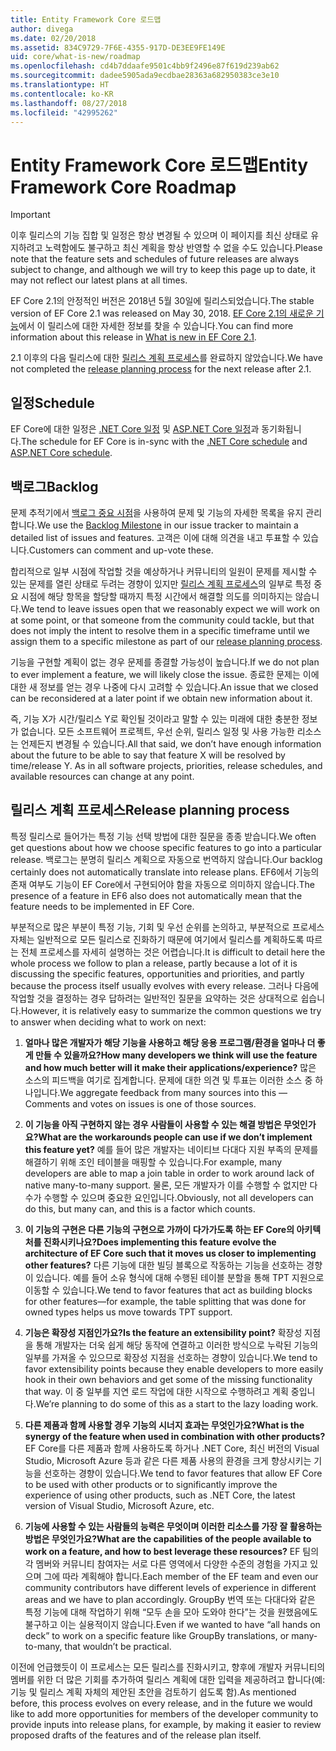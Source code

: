 ```yaml
---
title: Entity Framework Core 로드맵
author: divega
ms.date: 02/20/2018
ms.assetid: 834C9729-7F6E-4355-917D-DE3EE9FE149E
uid: core/what-is-new/roadmap
ms.openlocfilehash: cd4b7ddaafe9501c4bb9f2496e87f619d239ab62
ms.sourcegitcommit: dadee5905ada9ecdbae28363a682950383ce3e10
ms.translationtype: HT
ms.contentlocale: ko-KR
ms.lasthandoff: 08/27/2018
ms.locfileid: "42995262"
---
```

# <a name="entity-framework-core-roadmap"></a><span data-ttu-id="79ce6-102">Entity Framework Core 로드맵</span><span class="sxs-lookup"><span data-stu-id="79ce6-102">Entity Framework Core Roadmap</span></span>

> [!IMPORTANT]
> <span data-ttu-id="79ce6-103">이후 릴리스의 기능 집합 및 일정은 항상 변경될 수 있으며 이 페이지를 최신 상태로 유지하려고 노력함에도 불구하고 최신 계획을 항상 반영할 수 없을 수도 있습니다.</span><span class="sxs-lookup"><span data-stu-id="79ce6-103">Please note that the feature sets and schedules of future releases are always subject to change, and although we will try to keep this page up to date, it may not reflect our latest plans at all times.</span></span>

<span data-ttu-id="79ce6-104">EF Core 2.1의 안정적인 버전은 2018년 5월 30일에 릴리스되었습니다.</span><span class="sxs-lookup"><span data-stu-id="79ce6-104">The stable version of EF Core 2.1 was released on May 30, 2018.</span></span> <span data-ttu-id="79ce6-105">[EF Core 2.1의 새로운 기능](xref:core/what-is-new/ef-core-2.1)에서 이 릴리스에 대한 자세한 정보를 찾을 수 있습니다.</span><span class="sxs-lookup"><span data-stu-id="79ce6-105">You can find more information about this release in [What is new in EF Core 2.1](xref:core/what-is-new/ef-core-2.1).</span></span>

<span data-ttu-id="79ce6-106">2.1 이후의 다음 릴리스에 대한 [릴리스 계획 프로세스](#release-planning-process)를 완료하지 않았습니다.</span><span class="sxs-lookup"><span data-stu-id="79ce6-106">We have not completed the [release planning process](#release-planning-process) for the next release after 2.1.</span></span>

## <a name="schedule"></a><span data-ttu-id="79ce6-107">일정</span><span class="sxs-lookup"><span data-stu-id="79ce6-107">Schedule</span></span>

<span data-ttu-id="79ce6-108">EF Core에 대한 일정은 [.NET Core 일정](https://github.com/dotnet/core/blob/master/roadmap.md) 및 [ASP.NET Core 일정](https://github.com/aspnet/Home/wiki/Roadmap)과 동기화됩니다.</span><span class="sxs-lookup"><span data-stu-id="79ce6-108">The schedule for EF Core is in-sync with the [.NET Core schedule](https://github.com/dotnet/core/blob/master/roadmap.md) and [ASP.NET Core schedule](https://github.com/aspnet/Home/wiki/Roadmap).</span></span>

## <a name="backlog"></a><span data-ttu-id="79ce6-109">백로그</span><span class="sxs-lookup"><span data-stu-id="79ce6-109">Backlog</span></span>

<span data-ttu-id="79ce6-110">문제 추적기에서 [백로그 중요 시점](https://github.com/aspnet/EntityFrameworkCore/issues?q=is%3Aopen+is%3Aissue+milestone%3ABacklog+sort%3Areactions-%2B1-desc)을 사용하여 문제 및 기능의 자세한 목록을 유지 관리합니다.</span><span class="sxs-lookup"><span data-stu-id="79ce6-110">We use the [Backlog Milestone](https://github.com/aspnet/EntityFrameworkCore/issues?q=is%3Aopen+is%3Aissue+milestone%3ABacklog+sort%3Areactions-%2B1-desc) in our issue tracker to maintain a detailed list of issues and features.</span></span> <span data-ttu-id="79ce6-111">고객은 이에 대해 의견을 내고 투표할 수 있습니다.</span><span class="sxs-lookup"><span data-stu-id="79ce6-111">Customers can comment and up-vote these.</span></span>

<span data-ttu-id="79ce6-112">합리적으로 일부 시점에 작업할 것을 예상하거나 커뮤니티의 일원이 문제를 제시할 수 있는 문제를 열린 상태로 두려는 경향이 있지만 [릴리스 계획 프로세스](#release-planning-process)의 일부로 특정 중요 시점에 해당 항목을 할당할 때까지 특정 시간에서 해결할 의도를 의미하지는 않습니다.</span><span class="sxs-lookup"><span data-stu-id="79ce6-112">We tend to leave issues open that we reasonably expect we will work on at some point, or that someone from the community could tackle, but that does not imply the intent to resolve them in a specific timeframe until we assign them to a specific milestone as part of our [release planning process](#release-planning-process).</span></span>

<span data-ttu-id="79ce6-113">기능을 구현할 계획이 없는 경우 문제를 종결할 가능성이 높습니다.</span><span class="sxs-lookup"><span data-stu-id="79ce6-113">If we do not plan to ever implement a feature, we will likely close the issue.</span></span> <span data-ttu-id="79ce6-114">종료한 문제는 이에 대한 새 정보를 얻는 경우 나중에 다시 고려할 수 있습니다.</span><span class="sxs-lookup"><span data-stu-id="79ce6-114">An issue that we closed can be reconsidered at a later point if we obtain new information about it.</span></span>

<span data-ttu-id="79ce6-115">즉, 기능 X가 시간/릴리스 Y로 확인될 것이라고 말할 수 있는 미래에 대한 충분한 정보가 없습니다. 모든 소프트웨어 프로젝트, 우선 순위, 릴리스 일정 및 사용 가능한 리소스는 언제든지 변경될 수 있습니다.</span><span class="sxs-lookup"><span data-stu-id="79ce6-115">All that said, we don’t have enough information about the future to be able to say that feature X will be resolved by time/release Y. As in all software projects, priorities, release schedules, and available resources can change at any point.</span></span>

## <a name="release-planning-process"></a><span data-ttu-id="79ce6-116">릴리스 계획 프로세스</span><span class="sxs-lookup"><span data-stu-id="79ce6-116">Release planning process</span></span>

<span data-ttu-id="79ce6-117">특정 릴리스로 들어가는 특정 기능 선택 방법에 대한 질문을 종종 받습니다.</span><span class="sxs-lookup"><span data-stu-id="79ce6-117">We often get questions about how we choose specific features to go into a particular release.</span></span> <span data-ttu-id="79ce6-118">백로그는 분명히 릴리스 계획으로 자동으로 번역하지 않습니다.</span><span class="sxs-lookup"><span data-stu-id="79ce6-118">Our backlog certainly does not automatically translate into release plans.</span></span> <span data-ttu-id="79ce6-119">EF6에서 기능의 존재 여부도 기능이 EF Core에서 구현되어야 함을 자동으로 의미하지 않습니다.</span><span class="sxs-lookup"><span data-stu-id="79ce6-119">The presence of a feature in EF6 also does not automatically mean that the feature needs to be implemented in EF Core.</span></span>

<span data-ttu-id="79ce6-120">부분적으로 많은 부분이 특정 기능, 기회 및 우선 순위를 논의하고, 부분적으로 프로세스 자체는 일반적으로 모든 릴리스로 진화하기 때문에 여기에서 릴리스를 계획하도록 따르는 전체 프로세스를 자세히 설명하는 것은 어렵습니다.</span><span class="sxs-lookup"><span data-stu-id="79ce6-120">It is difficult to detail here the whole process we follow to plan a release, partly because a lot of it is discussing the specific features, opportunities and priorities, and partly because the process itself usually evolves with every release.</span></span> <span data-ttu-id="79ce6-121">그러나 다음에 작업할 것을 결정하는 경우 답하려는 일반적인 질문을 요약하는 것은 상대적으로 쉽습니다.</span><span class="sxs-lookup"><span data-stu-id="79ce6-121">However, it is relatively easy to summarize the common questions we try to answer when deciding what to work on next:</span></span>

1. <span data-ttu-id="79ce6-122">**얼마나 많은 개발자가 해당 기능을 사용하고 해당 응용 프로그램/환경을 얼마나 더 좋게 만들 수 있을까요?**</span><span class="sxs-lookup"><span data-stu-id="79ce6-122">**How many developers we think will use the feature and how much better will it make their applications/experience?**</span></span> <span data-ttu-id="79ce6-123">많은 소스의 피드백을 여기로 집계합니다. 문제에 대한 의견 및 투표는 이러한 소스 중 하나입니다.</span><span class="sxs-lookup"><span data-stu-id="79ce6-123">We aggregate feedback from many sources into this — Comments and votes on issues is one of those sources.</span></span>

2. <span data-ttu-id="79ce6-124">**이 기능을 아직 구현하지 않는 경우 사람들이 사용할 수 있는 해결 방법은 무엇인가요?**</span><span class="sxs-lookup"><span data-stu-id="79ce6-124">**What are the workarounds people can use if we don’t implement this feature yet?**</span></span> <span data-ttu-id="79ce6-125">예를 들어 많은 개발자는 네이티브 다대다 지원 부족의 문제를 해결하기 위해 조인 테이블을 매핑할 수 있습니다.</span><span class="sxs-lookup"><span data-stu-id="79ce6-125">For example, many developers are able to map a join table in order to work around lack of native many-to-many support.</span></span> <span data-ttu-id="79ce6-126">물론, 모든 개발자가 이를 수행할 수 없지만 다수가 수행할 수 있으며 중요한 요인입니다.</span><span class="sxs-lookup"><span data-stu-id="79ce6-126">Obviously, not all developers can do this, but many can, and this is a factor which counts.</span></span>

3. <span data-ttu-id="79ce6-127">**이 기능의 구현은 다른 기능의 구현으로 가까이 다가가도록 하는 EF Core의 아키텍처를 진화시키나요?**</span><span class="sxs-lookup"><span data-stu-id="79ce6-127">**Does implementing this feature evolve the architecture of EF Core such that it moves us closer to implementing other features?**</span></span> <span data-ttu-id="79ce6-128">다른 기능에 대한 빌딩 블록으로 작동하는 기능을 선호하는 경향이 있습니다. 예를 들어 소유 형식에 대해 수행된 테이블 분할을 통해 TPT 지원으로 이동할 수 있습니다.</span><span class="sxs-lookup"><span data-stu-id="79ce6-128">We tend to favor features that act as building blocks for other features—for example, the table splitting that was done for owned types helps us move towards TPT support.</span></span>

4. <span data-ttu-id="79ce6-129">**기능은 확장성 지점인가요?**</span><span class="sxs-lookup"><span data-stu-id="79ce6-129">**Is the feature an extensibility point?**</span></span> <span data-ttu-id="79ce6-130">확장성 지점을 통해 개발자는 더욱 쉽게 해당 동작에 연결하고 이러한 방식으로 누락된 기능의 일부를 가져올 수 있으므로 확장성 지점을 선호하는 경향이 있습니다.</span><span class="sxs-lookup"><span data-stu-id="79ce6-130">We tend to favor extensibility points because they enable developers to more easily hook in their own behaviors and get some of the missing functionality that way.</span></span> <span data-ttu-id="79ce6-131">이 중 일부를 지연 로드 작업에 대한 시작으로 수행하려고 계획 중입니다.</span><span class="sxs-lookup"><span data-stu-id="79ce6-131">We’re planning to do some of this as a start to the lazy loading work.</span></span>

5. <span data-ttu-id="79ce6-132">**다른 제품과 함께 사용할 경우 기능의 시너지 효과는 무엇인가요?**</span><span class="sxs-lookup"><span data-stu-id="79ce6-132">**What is the synergy of the feature when used in combination with other products?**</span></span> <span data-ttu-id="79ce6-133">EF Core를 다른 제품과 함께 사용하도록 하거나 .NET Core, 최신 버전의 Visual Studio, Microsoft Azure 등과 같은 다른 제품 사용의 환경을 크게 향상시키는 기능을 선호하는 경향이 있습니다.</span><span class="sxs-lookup"><span data-stu-id="79ce6-133">We tend to favor features that allow EF Core to be used with other products or to significantly improve the experience of using other products, such as .NET Core, the latest version of Visual Studio, Microsoft Azure, etc.</span></span>

6. <span data-ttu-id="79ce6-134">**기능에 사용할 수 있는 사람들의 능력은 무엇이며 이러한 리소스를 가장 잘 활용하는 방법은 무엇인가요?**</span><span class="sxs-lookup"><span data-stu-id="79ce6-134">**What are the capabilities of the people available to work on a feature, and how to best leverage these resources?**</span></span> <span data-ttu-id="79ce6-135">EF 팀의 각 멤버와 커뮤니티 참여자는 서로 다른 영역에서 다양한 수준의 경험을 가지고 있으며 그에 따라 계획해야 합니다.</span><span class="sxs-lookup"><span data-stu-id="79ce6-135">Each member of the EF team and even our community contributors have different levels of experience in different areas and we have to plan accordingly.</span></span> <span data-ttu-id="79ce6-136">GroupBy 번역 또는 다대다와 같은 특정 기능에 대해 작업하기 위해 “모두 손을 모아 도와야 한다”는 것을 원했음에도 불구하고 이는 실용적이지 않습니다.</span><span class="sxs-lookup"><span data-stu-id="79ce6-136">Even if we wanted to have “all hands on deck” to work on a specific feature like GroupBy translations, or many-to-many, that wouldn’t be practical.</span></span>

<span data-ttu-id="79ce6-137">이전에 언급했듯이 이 프로세스는 모든 릴리스를 진화시키고, 향후에 개발자 커뮤니티의 멤버를 위한 더 많은 기회를 추가하여 릴리스 계획에 대한 입력을 제공하려고 합니다(예: 기능 및 릴리스 계획 자체의 제안된 초안을 검토하기 쉽도록 함).</span><span class="sxs-lookup"><span data-stu-id="79ce6-137">As mentioned before, this process evolves on every release, and in the future we would like to add more opportunities for members of the developer community to provide inputs into release plans, for example, by making it easier to review proposed drafts of the features and of the release plan itself.</span></span>
